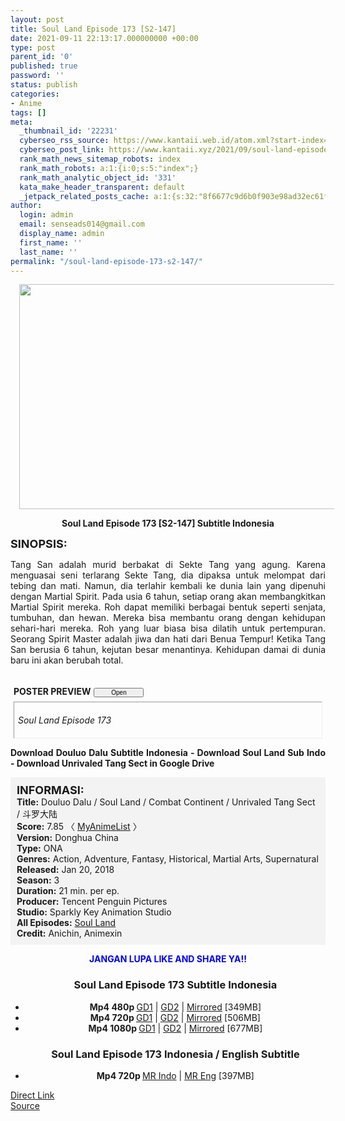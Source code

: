 ```yaml
---
layout: post
title: Soul Land Episode 173 [S2-147]
date: 2021-09-11 22:13:17.000000000 +00:00
type: post
parent_id: '0'
published: true
password: ''
status: publish
categories:
- Anime
tags: []
meta:
  _thumbnail_id: '22231'
  cyberseo_rss_source: https://www.kantaii.web.id/atom.xml?start-index=1&max-results=150
  cyberseo_post_link: https://www.kantaii.xyz/2021/09/soul-land-episode-173-s2-147.html
  rank_math_news_sitemap_robots: index
  rank_math_robots: a:1:{i:0;s:5:"index";}
  rank_math_analytic_object_id: '331'
  kata_make_header_transparent: default
  _jetpack_related_posts_cache: a:1:{s:32:"8f6677c9d6b0f903e98ad32ec61f8deb";a:2:{s:7:"expires";i:1653710132;s:7:"payload";a:0:{}}}
author:
  login: admin
  email: senseads014@gmail.com
  display_name: admin
  first_name: ''
  last_name: ''
permalink: "/soul-land-episode-173-s2-147/"
---
```

<div class="separator" style="clear: both; text-align: center;"><a href="https://1.bp.blogspot.com/-PaIsctttkj8/YT0piPivp_I/AAAAAAAAADE/Bz0pMyOQPagbDjraCw97QR-FOWILxfYQQCLcBGAsYHQ/s1365/Soul%2BLand%2B173%2Bf.jpg" style="margin-left: 1em; margin-right: 1em;"><img border="0" data-original-height="767" data-original-width="1365" height="360" src="{{ site.baseurl }}/assets/2021/09/Soul%2BLand%2B173%2Bf.jpg" width="640" /></a></div>
<p>
<div style="text-align: center;"><b>Soul Land Episode 173 [S2-147] Subtitle Indonesia</b></p>
</div>
<p><b><span style="font-size: large;">SINOPSIS:</span></b>
<div style="text-align: justify;">Tang San adalah murid berbakat di Sekte Tang yang agung. Karena menguasai seni terlarang Sekte Tang, dia dipaksa untuk melompat dari tebing dan mati. Namun, dia terlahir kembali ke dunia lain yang dipenuhi dengan Martial Spirit. Pada usia 6 tahun, setiap orang akan membangkitkan Martial Spirit mereka. Roh dapat memiliki berbagai bentuk seperti senjata, tumbuhan, dan hewan. Mereka bisa membantu orang dengan kehidupan sehari-hari mereka. Roh yang luar biasa bisa dilatih untuk pertempuran. Seorang Spirit Master adalah jiwa dan hati dari Benua Tempur! Ketika Tang San berusia 6 tahun, kejutan besar menantinya. Kehidupan damai di dunia baru ini akan berubah total.</p>
<p><a name="more"></a>
<div>
<div style="margin: 5px;">
<div class="smallfont" style="margin-bottom: 2px;"><span style="font-weight: bold;"><br />POSTER PREVIEW</span><input onclick="if (this.parentNode.parentNode.getElementsByTagName('div')[1].getElementsByTagName('div')[0].style.display != '') { this.parentNode.parentNode.getElementsByTagName('div')[1].getElementsByTagName('div')[0].style.display = ''; this.innerText = ''; this.value = ' Close..'; } else { this.parentNode.parentNode.getElementsByTagName('div')[1].getElementsByTagName('div')[0].style.display = 'none'; this.innerText = ''; this.value = ' Clik Here'; }" style="font-size: 10px; margin: 5px; padding: 0px; width: 80px;" type="button" value="Open" /></div>
<div class="alt2" style="border: 1px inset; margin: 0px; padding: 6px;">
<div style="display: none;">
<div class="separator" style="clear: both; text-align: center;"><a href="https://1.bp.blogspot.com/-PaIsctttkj8/YT0piPivp_I/AAAAAAAAADE/Bz0pMyOQPagbDjraCw97QR-FOWILxfYQQCLcBGAsYHQ/s1365/Soul%2BLand%2B173%2Bf.jpg" style="margin-left: 1em; margin-right: 1em;"><img border="0" data-original-height="767" data-original-width="1365" height="360" src="{{ site.baseurl }}/assets/2021/09/Soul%2BLand%2B173%2Bf.jpg" width="640" /></a></div>
<p>
<div class="separator" style="clear: both; text-align: center;"><a href="https://1.bp.blogspot.com/-YhBOOx0HzRc/YT0piJiceXI/AAAAAAAAADA/92SvRYZH8cEjO3oteu5GOWgM_9_xcEWEQCLcBGAsYHQ/s1365/Soul%2BLand%2B173%2Be.jpg" style="margin-left: 1em; margin-right: 1em;"><img border="0" data-original-height="767" data-original-width="1365" height="360" src="{{ site.baseurl }}/assets/2021/09/Soul%2BLand%2B173%2Be.jpg" width="640" /></a></div>
<p>
<div class="separator" style="clear: both; text-align: center;"><a href="https://1.bp.blogspot.com/-FyjE4hFLQz8/YT0phsGPb2I/AAAAAAAAAC8/SodbzH_uPSMN_4ptz-U0L2Hu9al2FOxqgCLcBGAsYHQ/s1365/Soul%2BLand%2B173%2Bd.jpg" style="margin-left: 1em; margin-right: 1em;"><img border="0" data-original-height="767" data-original-width="1365" height="360" src="{{ site.baseurl }}/assets/2021/09/Soul%2BLand%2B173%2Bd.jpg" width="640" /></a></div>
<p>
<div class="separator" style="clear: both; text-align: center;"><a href="https://1.bp.blogspot.com/-FWmgscZ1a7M/YT0pgQnPwjI/AAAAAAAAAC0/OVpAt7WX6-Mk_n5F6qkrRJMoV7K9s9tPQCLcBGAsYHQ/s1365/Soul%2BLand%2B173%2Bc.jpg" style="margin-left: 1em; margin-right: 1em;"><img border="0" data-original-height="767" data-original-width="1365" height="360" src="{{ site.baseurl }}/assets/2021/09/Soul%2BLand%2B173%2Bc.jpg" width="640" /></a></div>
<p>
<div class="separator" style="clear: both; text-align: center;"><a href="https://1.bp.blogspot.com/-WGdLdB4HNZo/YT0pgZlwWdI/AAAAAAAAACw/Fp56ENeFZUoHQwIpfzafru-AhLWuZxHRACLcBGAsYHQ/s1365/Soul%2BLand%2B173%2Bb.jpg" style="margin-left: 1em; margin-right: 1em;"><img border="0" data-original-height="767" data-original-width="1365" height="360" src="{{ site.baseurl }}/assets/2021/09/Soul%2BLand%2B173%2Bb.jpg" width="640" /></a></div>
<p>
<div class="separator" style="clear: both; text-align: center;"><a href="https://1.bp.blogspot.com/-VvaAIheHG0Q/YT0pgWrJrtI/AAAAAAAAAC4/NKdDjGlWubk6IM17x7LfQDu7NyXChJnZACLcBGAsYHQ/s1365/Soul%2BLand%2B173%2Ba.jpg" style="margin-left: 1em; margin-right: 1em;"><img border="0" data-original-height="767" data-original-width="1365" height="360" src="{{ site.baseurl }}/assets/2021/09/Soul%2BLand%2B173%2Ba.jpg" width="640" /></a></div>
</div>
<p><i>Soul Land Episode 173</i></div>
</div>
</div>
<p> <b>Download Douluo Dalu Subtitle Indonesia - Download Soul Land Sub Indo - Download Unrivaled Tang Sect in Google Drive</b></div>
<p>
<div style="background-color: #f3f3f3; padding: 10px; text-align: left;"><b><span style="font-size: large;">INFORMASI:</span></b><br /><b>Title:</b> Douluo Dalu / Soul Land / Combat Continent / Unrivaled Tang Sect / 斗罗大陆<br /><b>Score:</b> 7.85 〈 <a href="https://myanimelist.net/anime/37150/Douluo_Dalu" target="_blank" rel="noopener">MyAnimeList</a> 〉<br /><b>Version:</b> Donghua China<br /><b>Type:</b> ONA<br /><b>Genres:</b> Action, Adventure, Fantasy, Historical, Martial Arts, Supernatural<br /><b>Released:</b> Jan 20, 2018<br /><b>Season:</b> 3<br /><b>Duration:</b> 21 min. per ep.<br /><b>Producer:</b> Tencent Penguin Pictures<br /><b>Studio:</b> Sparkly Key Animation Studio<br /><b>All Episodes:</b> <a href="https://www.kantaii.xyz/2018/02/soul-land-douluo-dalu.html" target="_blank" rel="noopener">Soul Land</a><br /><b>Credit:</b> Anichin, Animexin</div>
<p>
<div style="text-align: center;"><b><span style="color: blue;">JANGAN LUPA LIKE AND SHARE YA!!</span></b>
<div class="dl">
<ul />
<h3 style="text-align: center;">Soul Land Episode 173 Subtitle Indonesia</h3>
<li style="text-align: center;"><b>Mp4 480p </b><a href="https://semawur.com/SshE08HhElfd" target="_blank" rel="noopener">GD1</a> | <a href="https://apk.miuiku.com/X94R" target="_blank" rel="noopener">GD2</a> | <a href="https://semawur.com/uVq" target="_blank" rel="noopener">Mirrored</a> [349MB]</li>
<li style="text-align: center;"><b>Mp4 720p </b><a href="https://semawur.com/LUA3GWkjm3a" target="_blank" rel="noopener">GD1</a> | <a href="https://apk.miuiku.com/oH9HYGqWq" target="_blank" rel="noopener">GD2</a> | <a href="https://semawur.com/W0PZHUPCW7g7" target="_blank" rel="noopener">Mirrored</a> [506MB]</li>
<li style="text-align: center;"><b>Mp4 1080p </b><a href="https://semawur.com/14iSy34Gu" target="_blank" rel="noopener">GD1</a> | <a href="https://apk.miuiku.com/Kwyo6Fe" target="_blank" rel="noopener">GD2</a> | <a href="https://semawur.com/z7IAd" target="_blank" rel="noopener">Mirrored</a> [677MB]</li>
</div>
<div class="dl">
<ul />
<h3 style="text-align: center;">Soul Land Episode 173 Indonesia / English Subtitle</h3>
<li style="text-align: center;"><b>Mp4 720p </b><a href="https://apk.miuiku.com/hGfmBjMga" target="_blank" rel="noopener">MR Indo</a> | <a href="https://apk.miuiku.com/4Fx3pzNL7u" target="_blank" rel="noopener">MR Eng</a> [397MB]</li>
</div></div>
<link rel="stylesheet" href="https://cdnjs.cloudflare.com/ajax/libs/font-awesome/4.7.0/css/font-awesome.min.css" />
<div class="divbtn"> <a href="https://handymansurrender.com/fihup8buzv?key=94550f7ce39444073321dde3b8782f97" class="btn"><i class="fa fa-download"></i> Direct Link</a> <br /><a href="https://www.kantaii.xyz/2021/09/soul-land-episode-173-s2-147.html">Source</a> </div>
